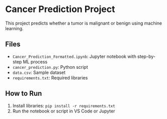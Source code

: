 # Cancer Prediction Project

This project predicts whether a tumor is malignant or benign using machine learning.

## Files
- `Cancer_Prediction_Formatted.ipynb`: Jupyter notebook with step-by-step ML process
- `cancer_prediction.py`: Python script
- `data.csv`: Sample dataset
- `requirements.txt`: Required libraries

## How to Run
1. Install libraries: `pip install -r requirements.txt`
2. Run the notebook or script in VS Code or Jupyter
